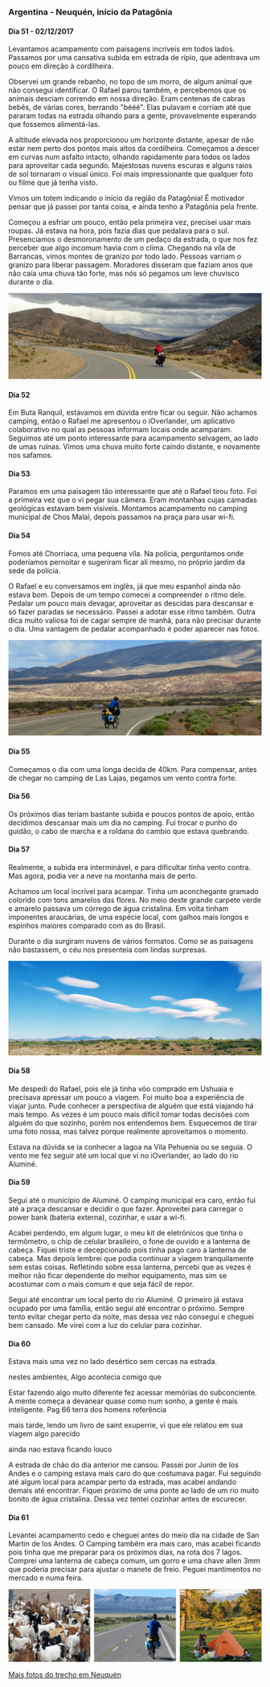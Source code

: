 ### Argentina - Neuquén, início da Patagônia

#### Dia 51 - 02/12/2017

Levantamos acampamento com paisagens incríveis em todos lados.
Passamos por uma cansativa subida em estrada de rípio, que adentrava um pouco em direção à cordilheira.

Observei um grande rebanho, no topo de um morro, de algum animal que não consegui identificar.
O Rafael parou também, e percebemos que os animais desciam correndo em nossa direção.
Eram centenas de cabras bebês, de várias cores, berrando "bééé".
Elas pulavam e corriam até que pararam todas na estrada olhando para a gente, provavelmente esperando que fossemos alimentá-las.

A altitude elevada nos proporcionou um horizonte distante, apesar de não estar nem perto dos pontos mais altos da cordilheira.
Começamos a descer em curvas num asfalto intacto, olhando rapidamente para todos os lados para aproveitar cada segundo.
Majestosas nuvens escuras e alguns raios de sol tornaram o visual único.
Foi mais impressionante que qualquer foto ou filme que já tenha visto.

Vimos um totem indicando o início da região da Patagônia!
É motivador pensar que já passei por tanta coisa, e ainda tenho a Patagônia pela frente.

Começou a esfriar um pouco, então pela primeira vez, precisei usar mais roupas. 
Já estava na hora, pois fazia dias que pedalava para o sul.
Presenciamos o desmoronamento de um pedaço da estrada, o que nos fez perceber que algo incomum havia com o clima.
Chegando na vila de Barrancas, vimos montes de granizo por todo lado.
Pessoas varriam o granizo para liberar passagem.
Moradores disseram que faziam anos que não caía uma chuva tão forte, mas nós só pegamos um leve chuvisco durante o dia.

![Rafael na paisagem em neuquen](./assets/images/neuquen1.jpg)

#### Dia 52

Em Buta Ranquil, estávamos em dúvida entre ficar ou seguir.
Não achamos camping, então o Rafael me apresentou o iOverlander, um aplicativo colaborativo no qual as pessoas informam locais onde acamparam.
Seguimos até um ponto interessante para acampamento selvagem, ao lado de umas ruínas.
Vimos uma chuva muito forte caindo distante, e novamente nos safamos.

#### Dia 53

Paramos em uma paisagem tão interessante que até o Rafael tirou foto.
Foi a primeira vez que o vi pegar sua câmera.
Eram montanhas cujas camadas geológicas estavam bem visíveis.
Montamos acampamento no camping municipal de Chos Malal, depois passamos na praça para usar wi-fi.

#### Dia 54

Fomos até Chorriaca, uma pequena vila.
Na polícia, perguntamos onde poderíamos pernoitar e sugeriram ficar ali mesmo, no próprio jardim da sede da polícia.

O Rafael e eu conversamos em inglês, já que meu espanhol ainda não estava bom.
Depois de um tempo comecei a compreender o ritmo dele.
Pedalar um pouco mais devagar, aproveitar as descidas para descansar e só fazer paradas se necessário.
Passei a adotar esse ritmo também.
Outra dica muito valiosa foi de cagar sempre de manhã, para não precisar durante o dia.
Uma vantagem de pedalar acompanhado é poder aparecer nas fotos.

![Eu em neuquén](./assets/images/neuquen2.jpg)

#### Dia 55

Começamos o dia com uma longa decida de 40km.
Para compensar, antes de chegar no camping de Las Lajas, pegamos um vento contra forte.

#### Dia 56

Os próximos dias teriam bastante subida e poucos pontos de apoio, então decidimos descansar mais um dia no camping.
Fui trocar o punho do guidão, o cabo de marcha e a roldana do cambio que estava quebrando.

#### Dia 57

Realmente, a subida era interminável, e para dificultar tinha vento contra.
Mas agora, podia ver a neve na montanha mais de perto.

Achamos um local incrível para acampar.
Tinha um aconchegante gramado colorido com tons amarelos das flores.
No meio deste grande carpete verde e amarelo passava um córrego de água cristalina.
Em volta tinham imponentes araucárias, de uma espécie local, com galhos mais longos e espinhos maiores comparado com as do Brasil.

Durante o dia surgiram nuvens de vários formatos.
Como se as paisagens não bastassem, o céu nos presenteia com lindas surpresas.

![nuvem](./assets/images/nuvens.jpg)

#### Dia 58

Me despedi do Rafael, pois ele já tinha vôo comprado em Ushuaia e precisava apressar um pouco a viagem.
Foi muito boa a experiência de viajar junto.
Pude conhecer a perspectiva de alguém que está viajando há mais tempo.
As vezes é um pouco mais difícil tomar todas decisões com alguém do que sozinho, porém nos entendemos bem.
Esquecemos de tirar uma foto nossa, mas talvez porque realmente aproveitamos o momento.

Estava na dúvida se ia conhecer a lagoa na Vila Pehuenia ou se seguia.
O vento me fez seguir até um local que vi no iOverlander, ao lado do rio Aluminé.

#### Dia 59

Segui até o município de Aluminé.
O camping municipal era caro, então fui até a praça descansar e decidir o que fazer.
Aproveitei para carregar o power bank (bateria externa), cozinhar, e usar a wi-fi.

Acabei perdendo, em algum lugar, o meu kit de eletrônicos que tinha o termômetro, o chip de celular brasileiro, o fone de ouvido e a lanterna de cabeça.
Fiquei triste e decepcionado pois tinha pago caro a lanterna de cabeça.
Mas depois lembrei que podia continuar a viagem tranquilamente sem estas coisas.
Refletindo sobre essa lanterna, percebi que as vezes é melhor não ficar dependente do melhor equipamento, mas sim se acostumar com o mais comum e que seja fácil de repor.

Segui até encontrar um local perto do rio Aluminé.
O primeiro já estava ocupado por uma família, então segui até encontrar o próximo.
Sempre tento evitar chegar perto da noite, mas dessa vez não consegui e cheguei bem cansado.
Me virei com a luz do celular para cozinhar.

#### Dia 60

Estava mais uma vez no lado desértico  sem cercas na estrada.

nestes ambientes, Algo acontecia comigo que

Estar fazendo algo muito diferente fez acessar memórias do subconciente. A mente começa a devanear quase como num sonho, a gente é mais inteligente.
Pag 66 terra dos homens referência

mais tarde, lendo um livro de saint exuperrie, vi que ele relatou em sua viagem algo parecido 

ainda nao estava ficando louco

A estrada de chão do dia anterior me cansou.
Passei por Junin de los Andes e o camping estava mais caro do que costumava pagar.
Fui seguindo até algum local para acampar perto da estrada, mas acabei andando demais até encontrar.
Fiquei próximo de uma ponte ao lado de um rio muito bonito de água cristalina.
Dessa vez tentei cozinhar antes de escurecer.

#### Dia 61

Levantei acampamento cedo e cheguei antes do meio dia na cidade de San Martin de los Andes.
O Camping também era mais caro, mas acabei ficando pois tinha que me preparar para os próximos dias, na rota dos 7 lagos.
Comprei uma lanterna de cabeça comum, um gorro e uma chave allen 3mm que poderia precisar para ajustar o manete de freio.
Peguei mantimentos no mercado e numa feira.

![cabras, eu na paisagem, acampamento](./assets/images/neuquen-geral.jpg)

[Mais fotos do trecho em Neuquén](https://photos.app.goo.gl/s9jRi59zQtJuw4Pk2)